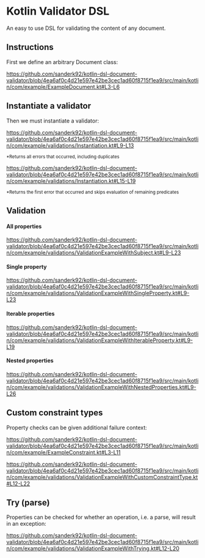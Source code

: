# Kotlin Validator DSL
An easy to use DSL for validating the content of any document.

## Instructions

First we define an arbitrary Document class:

https://github.com/sanderk92/kotlin-dsl-document-validator/blob/4ea6af0c4d21e597e42be3cec1ad60f8715f1ea9/src/main/kotlin/com/example/ExampleDocument.kt#L3-L6

## Instantiate a validator

Then we must instantiate a validator:

https://github.com/sanderk92/kotlin-dsl-document-validator/blob/4ea6af0c4d21e597e42be3cec1ad60f8715f1ea9/src/main/kotlin/com/example/validations/Instantiation.kt#L9-L13

<sup>*Returns all errors that occurred, including duplicates<sup>

https://github.com/sanderk92/kotlin-dsl-document-validator/blob/4ea6af0c4d21e597e42be3cec1ad60f8715f1ea9/src/main/kotlin/com/example/validations/Instantiation.kt#L15-L19

<sup>*Returns the first error that occurred and skips evaluation of remaining predicates<sup>

## Validation

#### All properties

https://github.com/sanderk92/kotlin-dsl-document-validator/blob/4ea6af0c4d21e597e42be3cec1ad60f8715f1ea9/src/main/kotlin/com/example/validations/ValidationExampleWithSubject.kt#L9-L23

#### Single property

https://github.com/sanderk92/kotlin-dsl-document-validator/blob/4ea6af0c4d21e597e42be3cec1ad60f8715f1ea9/src/main/kotlin/com/example/validations/ValidationExampleWithSingleProperty.kt#L9-L23

#### Iterable properties

https://github.com/sanderk92/kotlin-dsl-document-validator/blob/4ea6af0c4d21e597e42be3cec1ad60f8715f1ea9/src/main/kotlin/com/example/validations/ValidationExampleWithIterableProperty.kt#L9-L19

#### Nested properties

https://github.com/sanderk92/kotlin-dsl-document-validator/blob/4ea6af0c4d21e597e42be3cec1ad60f8715f1ea9/src/main/kotlin/com/example/validations/ValidationExampleWithNestedProperties.kt#L9-L26

## Custom constraint types

Property checks can be given additional failure context:

https://github.com/sanderk92/kotlin-dsl-document-validator/blob/4ea6af0c4d21e597e42be3cec1ad60f8715f1ea9/src/main/kotlin/com/example/ExampleConstraint.kt#L3-L11

https://github.com/sanderk92/kotlin-dsl-document-validator/blob/4ea6af0c4d21e597e42be3cec1ad60f8715f1ea9/src/main/kotlin/com/example/validations/ValidationExampleWithCustomConstraintType.kt#L12-L22

## Try (parse)

Properties can be checked for whether an operation, i.e. a parse, will result in an exception:

https://github.com/sanderk92/kotlin-dsl-document-validator/blob/4ea6af0c4d21e597e42be3cec1ad60f8715f1ea9/src/main/kotlin/com/example/validations/ValidationExampleWithTrying.kt#L12-L20
